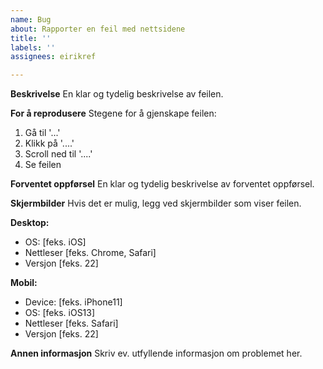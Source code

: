 ```yaml
---
name: Bug
about: Rapporter en feil med nettsidene
title: ''
labels: ''
assignees: eirikref

---
```


**Beskrivelse**
En klar og tydelig beskrivelse av feilen.

**For å reprodusere**
Stegene for å gjenskape feilen:
1. Gå til '...'
2. Klikk på '....'
3. Scroll ned til  '....'
4. Se feilen

**Forventet oppførsel**
En klar og tydelig beskrivelse av forventet oppførsel.

**Skjermbilder**
Hvis det er mulig, legg ved skjermbilder som viser feilen.

**Desktop:**
 - OS: [feks. iOS]
 - Nettleser [feks. Chrome, Safari]
 - Versjon [feks. 22]

**Mobil:**
 - Device: [feks. iPhone11]
 - OS: [feks. iOS13]
 - Nettleser [feks. Safari]
 - Versjon [feks. 22]

**Annen informasjon**
Skriv ev. utfyllende informasjon om problemet her.
